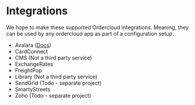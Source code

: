 # Integrations

We hope to make these supported Ordercloud integrations. Meaning, they can be used by any ordercloud app as part of a configuration setup.

- Avalara ([Docs](https://developer.avalara.com/api-reference/avatax/rest/v2/))
- CardConnect
- CMS (Not a third party service)
- ExchangeRates
- FreightPop
- Library (Not a third party service)
- SendGrid (Todo - separate project)
- SmartyStreets
- Zoho (Todo - separate project)
